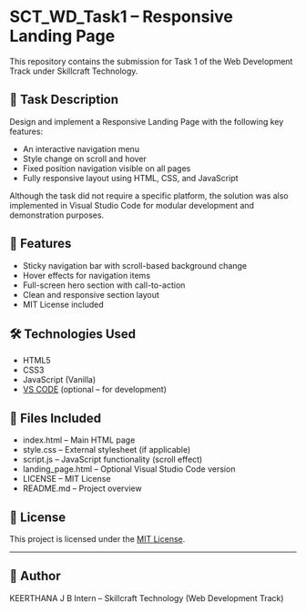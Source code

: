 # SCT_WD_Task1 – Responsive Landing Page

This repository contains the submission for Task 1 of the Web Development Track under Skillcraft Technology.

## 📌 Task Description
Design and implement a Responsive Landing Page with the following key features:
- An interactive navigation menu
- Style change on scroll and hover
- Fixed position navigation visible on all pages
- Fully responsive layout using HTML, CSS, and JavaScript

Although the task did not require a specific platform, the solution was also implemented in Visual Studio Code for modular development and demonstration purposes.

## 🚀 Features
- Sticky navigation bar with scroll-based background change
- Hover effects for navigation items
- Full-screen hero section with call-to-action
- Clean and responsive section layout
- MIT License included

## 🛠 Technologies Used
- HTML5  
- CSS3  
- JavaScript (Vanilla)  
- [VS CODE](https://code.visualstudio.com) (optional – for development)

## 📁 Files Included
- index.html – Main HTML page  
- style.css – External stylesheet (if applicable)  
- script.js – JavaScript functionality (scroll effect)  
- landing_page.html – Optional Visual Studio Code version  
- LICENSE – MIT License  
- README.md – Project overview

## 🧾 License
This project is licensed under the [MIT License](LICENSE).

---

## 👤 Author
KEERTHANA J B
Intern – Skillcraft Technology (Web Development Track)
